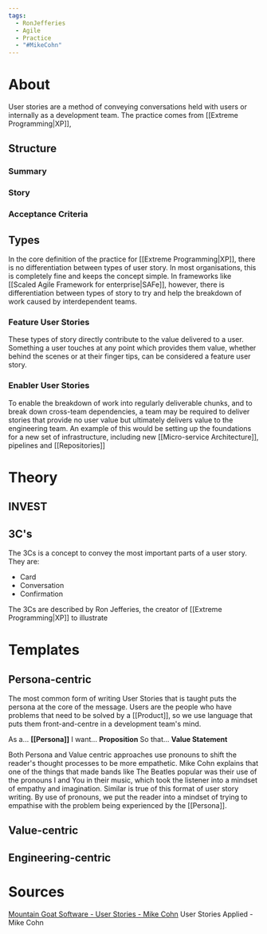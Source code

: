 ```yaml
---
tags:
  - RonJefferies
  - Agile
  - Practice
  - "#MikeCohn"
---
```

# About
User stories are a method of conveying conversations held with users or internally as a development team. The practice comes from [[Extreme Programming|XP]], 
## Structure
### Summary
### Story
### Acceptance Criteria
## Types
In the core definition of the practice for [[Extreme Programming|XP]], there is no differentiation between types of user story. In most organisations, this is completely fine and keeps the concept simple. In frameworks like [[Scaled Agile Framework for enterprise|SAFe]], however, there is differentiation between types of story to try and help the breakdown of work caused by interdependent teams.
### Feature User Stories
These types of story directly contribute to the value delivered to a user. Something a user touches at any point which provides them value, whether behind the scenes or at their finger tips, can be considered a feature user story.
### Enabler User Stories
To enable the breakdown of work into regularly deliverable chunks, and to break down cross-team dependencies, a team may be required to deliver stories that provide no user value but ultimately delivers value to the engineering team. An example of this would be setting up the foundations for a new set of infrastructure, including new [[Micro-service Architecture]], pipelines and [[Repositories]]

# Theory
## INVEST
## 3C's
The 3Cs is a concept to convey the most important parts of a user story. They are:
- Card
- Conversation
- Confirmation

The 3Cs are described by Ron Jefferies, the creator of [[Extreme Programming|XP]] to illustrate  
# Templates
## Persona-centric
The most common form of writing User Stories that is taught puts the persona at the core of the message. Users are the people who have problems that need to be solved by a [[Product]], so we use language that puts them front-and-centre in a development team's mind. 

As a... **[[Persona]]**
I want... **Proposition**
So that... **Value Statement**

Both Persona and Value centric approaches use pronouns to shift the reader's thought processes to be more empathetic. Mike Cohn explains that one of the things that made bands like The Beatles popular was their use of the pronouns I and You in their music, which took the listener into a mindset of empathy and imagination. Similar is true of this format of user story writing. By use of pronouns, we put the reader into a mindset of trying to empathise with the problem being experienced by the [[Persona]].
## Value-centric
## Engineering-centric
# Sources
[Mountain Goat Software - User Stories - Mike Cohn](https://www.mountaingoatsoftware.com/agile/user-stories)
User Stories Applied - Mike Cohn